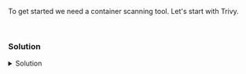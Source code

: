 To get started we need a container scanning tool. Let's start with Trivy.

<br>

### Solution
<details>
<summary>Solution</summary>
Install trivy

```plain
wget https://github.com/aquasecurity/trivy/releases/download/v0.18.3/trivy_0.18.3_Linux-64bit.deb && sudo dpkg -i trivy_0.18.3_Linux-64bit.deb
```{{exec}}

Try to read the documentation
```plain
trivy -h
```{{exec}}
</details>